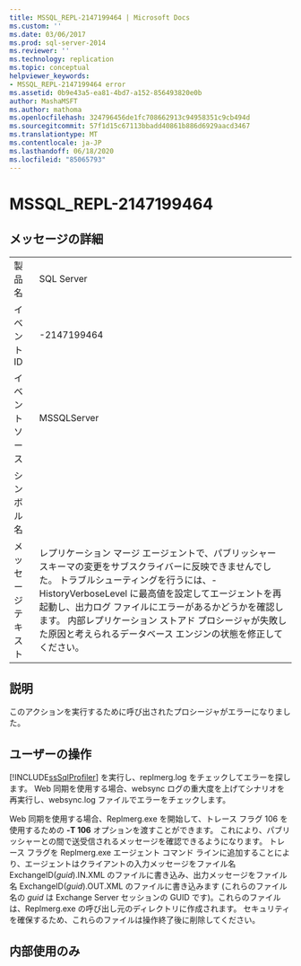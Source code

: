 ```yaml
---
title: MSSQL_REPL-2147199464 | Microsoft Docs
ms.custom: ''
ms.date: 03/06/2017
ms.prod: sql-server-2014
ms.reviewer: ''
ms.technology: replication
ms.topic: conceptual
helpviewer_keywords:
- MSSQL_REPL-2147199464 error
ms.assetid: 0b9e43a5-ea81-4bd7-a152-856493820e0b
author: MashaMSFT
ms.author: mathoma
ms.openlocfilehash: 324796456de1fc708662913c94958351c9cb494d
ms.sourcegitcommit: 57f1d15c67113bbadd40861b886d6929aacd3467
ms.translationtype: MT
ms.contentlocale: ja-JP
ms.lasthandoff: 06/18/2020
ms.locfileid: "85065793"
---
```

# <a name="mssql_repl-2147199464"></a>MSSQL_REPL-2147199464
    
## <a name="message-details"></a>メッセージの詳細  
  
|||  
|-|-|  
|製品名|SQL Server|  
|イベント ID|-2147199464|  
|イベント ソース|MSSQLServer|  
|シンボル名||  
|メッセージ テキスト|レプリケーション マージ エージェントで、パブリッシャー スキーマの変更をサブスクライバーに反映できませんでした。 トラブルシューティングを行うには、-HistoryVerboseLevel に最高値を設定してエージェントを再起動し、出力ログ ファイルにエラーがあるかどうかを確認します。 内部レプリケーション ストアド プロシージャが失敗した原因と考えられるデータベース エンジンの状態を修正してください。|  
  
## <a name="explanation"></a>説明  
 このアクションを実行するために呼び出されたプロシージャがエラーになりました。  
  
## <a name="user-action"></a>ユーザーの操作  
 [!INCLUDE[ssSqlProfiler](../../includes/sssqlprofiler-md.md)] を実行し、replmerg.log をチェックしてエラーを探します。 Web 同期を使用する場合、websync ログの重大度を上げてシナリオを再実行し、websync.log ファイルでエラーをチェックします。  
  
 Web 同期を使用する場合、Replmerg.exe を開始して、トレース フラグ 106 を使用するための **-T 106** オプションを渡すことができます。 これにより、パブリッシャーとの間で送受信されるメッセージを確認できるようになります。 トレース フラグを Replmerg.exe エージェント コマンド ラインに追加することにより、エージェントはクライアントの入力メッセージをファイル名 ExchangeID(*guid*).IN.XML のファイルに書き込み、出力メッセージをファイル名 ExchangeID(*guid*).OUT.XML のファイルに書き込みます (これらのファイル名の *guid* は Exchange Server セッションの GUID です)。これらのファイルは、Replmerg.exe の呼び出し元のディレクトリに作成されます。 セキュリティを確保するため、これらのファイルは操作終了後に削除してください。  
  
## <a name="internal-only"></a>内部使用のみ  
  
